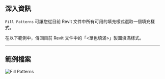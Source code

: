 ## 深入資訊
`Fill Patterns` 可讓您從目前 Revit 文件中所有可用的填充樣式選取一個填充樣式。

在以下範例中，傳回目前 Revit 文件中的「<單色填滿>」製圖填滿樣式。
___
## 範例檔案

![Fill Patterns](./DSRevitNodesUI.FillPatterns_img.jpg)
